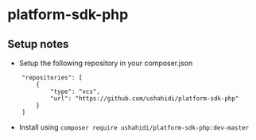 # platform-sdk-php

## Setup notes

- Setup the following repository in your composer.json
```
    "repositories": [
        {
            "type": "vcs",
            "url": "https://github.com/ushahidi/platform-sdk-php"
        }
    ]
```
- Install using `composer require ushahidi/platform-sdk-php:dev-master`
